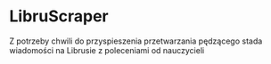 # LibruScraper
Z potrzeby chwili do przyspieszenia przetwarzania pędzącego stada wiadomości na Librusie z poleceniami od nauczycieli
